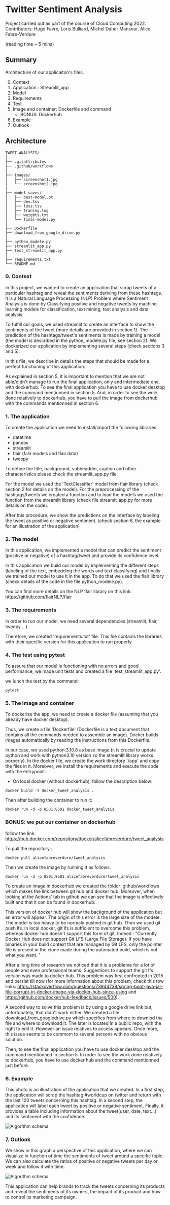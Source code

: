 # Twitter Sentiment Analysis

Project carried out as part of the course of Cloud Computing 2022.
Contributors: Hugo Favre, Loris Bulliard, Michel Daher Mansour, Alice Fabre-Verdure

(reading time ~ 5 mins)
## Summary

Architecture of our applicaiton's files.

0. Context
1. Application : Streamlit_app
2. Model
3. Requirements
4. Test 
5. Image and container: Dockerfile and command
   - BONUS: Dockerhub
6. Example
7. Outlook

## Architecture
```
TWEET ANALYSIS/
│
├── .gitattributes
├── .github/workflows
│
├── images/
│   ├── screenshot1.jpg
│   └── screenshot2.jpg
|
├── model-saves/
│   ├── best-model.pt
│   ├── dev.tsv
│   ├── loss.tsv
│   ├── traning.log
│   ├── weights.txt
│   └── final-model.py
│
├── Dockerfile
├── download_from_google_drive.py
│
├── python_modele.py
├── streamlit_app.py
├── test_streamlit_app.py
│
├── requirements.txt
└── README.md
```

### 0. Context

In this project, we wanted to create an application that scrap tweets of a particular hashtag and reveal the
sentiments deriving from these hashtags.
It is a Natural Language Processing (NLP) Problem where Sentiment Analysis is done by Classifying positive and negative tweets by machine learning models for classification, text mining, text analysis and data analysis.

To fulfill our goals, we used streamlit to create an interface to show the sentiments of the tweet (more details 
are provided in section 1).
The prediction of the hashtags/tweet's sentiments is made by training a model (the model is described in the python_modele.py file, see section 2). We dockerized our application by implementing several steps (check sections 3 and 5).

In this file, we describe in details the steps that should be made for a perfect functioning of this application.

As explained in section 5, it is important to mention that we are not able/didn't manage to run the final application, only and intermediate one, with dockerhub. To see the final application you have to use docker desktop and the command mentionned in section 5. And, in order to see the work done relatively to dockerhub, you have to pull the image from dockerhub with the commands mentionned in section 6.

### 1. The application

To create the application we need to install/import the following libraries:
- datetime
- pandas
- streamlit
- flair (falir.models and flair.data)
- tweepy

To define the title, background, subheadder, caption and other characteristics please check the streamlit_app.py file.

For the model we used the 'TextClassifier' model from flair library (check section 2 for details on the model).
For the preprocessing of the hashtags/tweets we created a function and to load the models we used the function from the streamlit library (check file streamit_app.py for more details on the code).

After this procedure, we show the predictions on the interface by labeling the tweet as positive or negative sentiment.
(check section 6, the example for an illustration of the application)

### 2. The model

In this application, we implemented a model that can predict the sentiment (positive or negative) of a hashtag/tweet and provide its confidence level. 

In this application we build our model by implementing the different steps (labeling of the text, embedding the words and text classifying) and finally we trained our model to use it in the app. To do that we used the flair library (check details of the code in the file python_modele.py).

You can find more details on the NLP flair library on this link:
https://github.com/flairNLP/flair

### 3. The requirements

In order to run our model, we need several dependencies (streamlit, flair, tweepy ...).

Therefore, we created 'requirements.txt' file. This file contains the libraries with their specific version for this application to run properly.

### 4. The test using pytest

To assure that our model is functioning with no errors and good performance, we made unit tests and created a file 'test_streamlit_app.py'.

we lunch the test by the command:

```
pytest
```

### 5. The image and container

To dockerize the app, we need to create a docker file (assuming that you already have docker desktop).

Thus, we create a file 'Dockerfile' (Dockerfile is a text document that contains all the commands needed to assemble an image).
Docker builds images automatically by reading the instructions from this Dockerfile.

In our case, we used python:3.10.8 as base image (it is crucial to update python and work with python3.10 version so the streamlit library works porperly).
In the docker file, we create the work directory '/app' and copy the files in it. Moreover, we install the requirements and execute the code with the entrypoint.

 - On local docker (without dockerhub), follow the description below:
```
docker build -t docker_tweet_analysis .
```

Then after building the container to run it:
```
docker run -d -p 8501:8501 docker_tweet_analysis
```

### BONUS: we put our container on dockerhub
follow the link: https://hub.docker.com/repository/docker/alicefabreverdure/tweet_analysis

To pull the repository : 
```
docker pull alicefabreverdure/tweet_analysis
```
Then we create the image by running it as follows:
```
docker run -d -p 8501:8501 alicefabreverdure/tweet_analysis
```
To create an image in dockerhub we created the folder .github/workflows which makes the link between git hub and docker hub. Moreover, when looking at the Actions' tab in github we can see that the image is effectively built and that it can be found in dockerhub.

This version of docker hub will show the background of the application but an error will appear. The origin of this error is the large size of the modele. The model is too heavy to be normaly pushed in git hub. Then we used git push lfs. In local docker, git lfs is sufficient to overcome this problem, whereas docker hub doesn't support this form of git. Indeed : "Currently Docker Hub does not support Git LFS (Large File Storage). If you have binaries in your build context that are managed by Git LFS, only the pointer file is present in the clone made during the automated build, which is not what you want. "

After a long time of research we noticed that it is a probleme for a lot of people and even professional teams. Suggestions to support the git lfs version was made to docker hub. This problem was first confronted in 2015 and persist till now (for more information about this problem, check this tow links: https://stackoverflow.com/questions/73944739/spring-boot-java-jar-file-corrupt-in-docker-image-via-docker-hub-since-using
and  https://github.com/docker/hub-feedback/issues/500).  

A second way to solve this problem is by using a google drive link but, unfortunately, that didn't work either. We created a file download_from_googledrive.py which specifies from where to downlod the file and where to download it. The later is located in a public repo, with the right to edit it. However an issue relatives to access appears. Once more, this issue seems to be commom to several persons with no obvious solution.

Then, to see the final application you have to use docker desktop and the command mentionned in section 5. In order to see the work done relatively to dockerhub, you have to use docker hub and the command mentionned just before.

### 6. Example

This photo is an illustration of the application that we created. In a first step, the application will scrap the hashtag #worldcup on twitter and return with the last 100 tweets concerning this hashtag. In a second step, the application will label each tweet by positive or negative sentiment.
Finally, it provides a table including information about the tweet(user, date, text...) and its sentiment with the confidence. 

![Algorithm schema](./images/Screenshot1.jpg)

### 7. Outlook

We show in this graph a perspective of this application, where we can visualize in function of time the sentiments of tweet around a specific topic. We can also calculate the ratios of positive or negative tweets per day or week and follow it with time.

![Algorithm schema](./images/Screenshot2.jpg)

This application can help brands to track the tweets concerning its products and reveal the sentiments of its owners, the impact of its product and how to control its marketing campaign.
